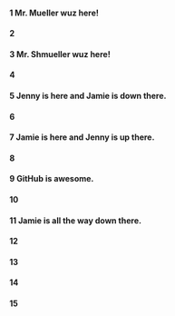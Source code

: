 #### 1 Mr. Mueller wuz here!
#### 2
#### 3 Mr. Shmueller wuz here!
#### 4
#### 5 Jenny is here and Jamie is down there.
#### 6
#### 7 Jamie is here and Jenny is up there.
#### 8
#### 9 GitHub is awesome.
#### 10
#### 11 Jamie is all the way down there.
#### 12
#### 13
#### 14
#### 15